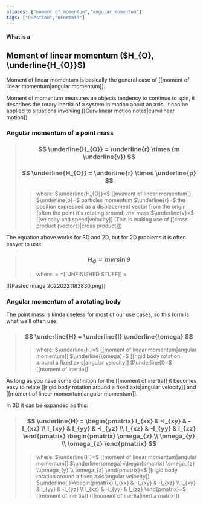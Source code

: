 ```yaml
---
aliases: ["moment of momentum","angular momentum"]
tags: ["Question","QFormat3"]
---
```


#### What is a
## Moment of linear momentum ($H_{O}, \underline{H_{O}}$)
Moment of linear momentum is basically the general case of [[moment of linear momentum|angular momentum]].

Moment of momentum measures an objects tendency to continue to spin, it describes the rotary inertia of a system in motion about an axis. It can be applied to situations involving [[Curvilinear motion notes|curvilinear motion]].

### Angular momentum of a point mass

> ### $$ \underline{H_{O}} = \underline{r} \times (m \underline{v}) $$ 
> ### $$ \underline{H_{O}} = \underline{r} \times \underline{p} $$ 
>> where:
>> $\underline{H_{O}}=$ [[moment of linear momentum]]
>> $\underline{p}=$ particles momentum
>> $\underline{r}=$ the position expressed as a displacement vector from the origin (often the point it's rotating around)
>> $m=$ mass
>> $\underline{v}=$ [[velocity and speed|velocity]]
>> (This is making use of [[cross product (vectors)|cross product]])

The equation above works for 3D and 2D, but for 2D problems it is often easyer to use:

> ### $$ H_{O} = mvr \sin \theta $$ 
>> where:
>> $=$ 
>> $=$[[UNFINISHED STUFF]]
>> $=$

![[Pasted image 20220221183830.png]]

### Angular momentum of a rotating body
The point mass is kinda useless for most of our use cases, so this form is what we'll often use:

> ### $$ \underline{H} = \underline{I} \underline{\omega} $$ 
>> where:
>> $\underline{H}=$ [[moment of linear momentum|angular momentum]]
>> $\underline{\omega}=$ [[rigid body rotation around a fixed axis|angular velocity]]
>> $\underline{I}=$ [[moment of inertia]]
 
As long as you have some definition for the [[moment of inertia]] it becomes easy to relate [[rigid body rotation around a fixed axis|angular velocity]] and [[moment of linear momentum|angular momentum]].

In 3D it can be expanded as this:

> ### $$ \underline{H} = \begin{pmatrix} I_{xx}  & -I_{xy} & -I_{xz} \\ I_{xy} & I_{yy} & -I_{yz}  \\ I_{xz} & -I_{yy} & I_{zz} \end{pmatrix} \begin{pmatrix} \omega_{z} \\ \omega_{y}  \\ \omega_{z} \end{pmatrix} $$ 
>> where:
>> $\underline{H}=$ [[moment of linear momentum|angular momentum]]
>> $\underline{\omega}=\begin{pmatrix} \omega_{z} \\\omega_{y}  \\ \omega_{z} \end{pmatrix}=$ [[rigid body rotation around a fixed axis|angular velocity]]
>> $\underline{I}=\begin{pmatrix} I_{xx}  & -I_{xy} & -I_{xz} \\ I_{xy} & I_{yy} & -I_{yz}  \\ I_{xz} & -I_{yy} & I_{zz} \end{pmatrix}=$ [[moment of inertia]] ([[moment of inertia|inertia matrix]])

